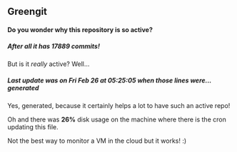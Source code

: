 ## Greengit

#### Do you wonder why this repository is so active?

##### After all it has 17889 commits!

But is it *really* active? Well...

##### Last update was on Fri Feb 26 at 05:25:05 when those lines were... generated

Yes, generated, because it certainly helps a lot to have such an active repo!

Oh and there was **26%** disk usage on the machine
where there is the cron updating this file.

Not the best way to monitor a VM in the cloud but it works! :)
